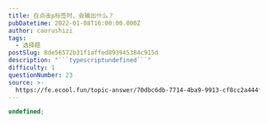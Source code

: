 ```yaml
---
title: 在点击p标签时，会输出什么？
pubDatetime: 2022-01-08T16:00:00.000Z
author: caorushizi
tags:
  - 选择题
postSlug: 8de56572b31f1affed893945384c915d
description: "```typescriptundefined```"
difficulty: 1
questionNumber: 23
source: >-
  https://fe.ecool.fun/topic-answer/70dbc6db-7714-4ba9-9913-cf8cc2a444f7?orderBy=updateTime&order=desc&tagId=32
---
```


```typescript
undefined;
```
